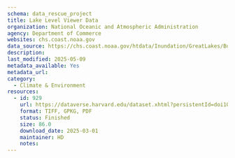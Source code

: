 ```yaml
---
schema: data_rescue_project 
title: Lake Level Viewer Data
organization: National Oceanic and Atmospheric Administration
agency: Department of Commerce
websites: chs.coast.noaa.gov
data_source: https://chs.coast.noaa.gov/htdata/Inundation/GreatLakes/BulkDownload/index.html
description: 
last_modified: 2025-05-09
metadata_available: Yes
metadata_url: 
category:
  - Climate & Environment 
resources:
  - id: 929
    url: https://dataverse.harvard.edu/dataset.xhtml?persistentId=doi10.7910/DVN/PNWDRB
    format: TIFF, GPKG, PDF
    status: Finished
    size: 86.0
    download_date: 2025-03-01
    maintainer: HD
    notes: 
---
```

